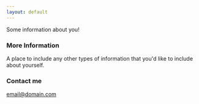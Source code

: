 ```yaml
---
layout: default
---
```


Some information about you!


### More Information


A place to include any other types of information that you'd like to include about yourself.


### Contact me


[email@domain.com](mailto:email@domain.com)
